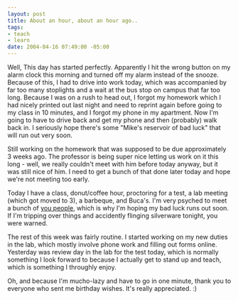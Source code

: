 ```yaml
--- 
layout: post
title: About an hour, about an hour ago..
tags: 
- teach
- learn
date: 2004-04-16 07:49:00 -05:00
---
```

Well, This day has started perfectly.  Apparently I hit the wrong button on my alarm clock this morning and turned off my alarm instead of the snooze.  Because of this, I had to drive into work today, which was accompanied by far too many stoplights and a wait at the bus stop on campus that far too long.  Because I was on a rush to head out, I forgot my homework which I had nicely printed out last night and need to reprint again before going to my class in 10 minutes, and I forgot my phone in my apartment.  Now I'm going to have to drive back and get my phone and then (probably) walk back in.  I seriously hope there's some "Mike's reservoir of bad luck" that will run out very soon.

Still working on the homework that was supposed to be due approximately 3 weeks ago.  The professor is being super nice letting us work on it this long - well, we really couldn't meet with him before today anyway, but it was still nice of him.  I need to get a bunch of that done later today and hope we're not meeting too early.

Today I have a class, donut/coffee hour, proctoring for a test, a lab meeting (which got moved to 3), a barbeque, and Buca's. I'm very psyched to meet a bunch of <a href="http://www.livejournal.com/~jamuraa/friends">you people</a>, which is why I'm hoping my bad luck runs out soon.  If I'm tripping over things and accidently flinging silverware tonight, you were warned.

The rest of this week was fairly routine.  I started working on my new duties in the lab, which mostly involve phone work and filling out forms online.  Yesterday was review day in the lab for the test today, which is normally something I look forward to because I actually get to stand up and teach, which is something I throughly enjoy.

Oh, and because I'm mucho-lazy and have to go in one minute, thank you to everyone who sent me birthday wishes.  It's really appreciated. :)
